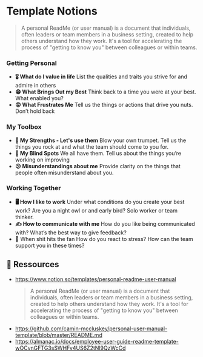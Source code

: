 
# Template Notions

> A personal ReadMe (or user manual) is a document that individuals, often leaders or team members in a business setting, created to help others understand how they work. It's a tool for accelerating the process of "getting to know you" between colleagues or within teams.
### Getting Personal

- **🎖️ What do I value in life**
  List the qualities and traits you strive for and admire in others
- **😁 What Brings Out my Best**
  Think back to a time you were at your best. What enabled you?
- **😡 What Frustrates Me**
  Tell us the things or actions that drive you nuts. Don’t hold back
### My Toolbox

- **💪 My Strengths - Let's use them**
  Blow your own trumpet. Tell us the things you rock at and what the team should come to you for.
- **👀 My Blind Spots**
  We all have them. Tell us about the things you’re working on improving
- **😕 Misunderstandings about me**
  Provide clarity on the things that people often misunderstand about you.
### Working Together
- **🖥️ How I like to work**
  Under what conditions do you create your best work? Are you a night owl or and early bird? Solo worker or team thinker.
- **✍️ How to communicate with me**
  How do you like being communicated with? What’s the best way to give feedback?
- 💩 When shit hits the fan
  How do you react to stress? How can the team support you in these times?
  
  


## 🔗 Ressources 
- https://www.notion.so/templates/personal-readme-user-manual
  > A personal ReadMe (or user manual) is a document that individuals, often leaders or team members in a business setting, created to help others understand how they work. It's a tool for accelerating the process of "getting to know you" between colleagues or within teams.
- https://github.com/camin-mccluskey/personal-user-manual-template/blob/master/README.md
- https://almanac.io/docs/employee-user-guide-readme-template-wOCvnGFTG3sSWHFv4US6Z2tNl9QzWcCd

